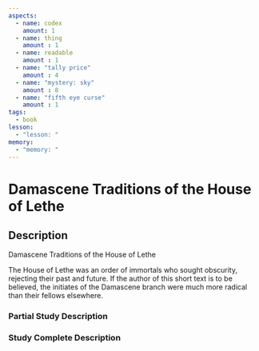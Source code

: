 ```yaml
---
aspects: 
  - name: codex
    amount: 1
  - name: thing
    amount : 1
  - name: readable
    amount : 1
  - name: "tally price"
    amount : 4
  - name: "mystery: sky"
    amount : 8
  - name: "fifth eye curse"
    amount : 1
tags:
  - book
lesson:
  - "lesson: "
memory:
  - "memory: "
---
```


# Damascene Traditions of the House of Lethe

## Description
Damascene Traditions of the House of Lethe

The House of Lethe was an order of immortals who sought obscurity, rejecting their past and future. If the author of this short text is to be believed, the initiates of the Damascene branch were much more radical than their fellows elsewhere.
### Partial Study Description

### Study Complete Description
